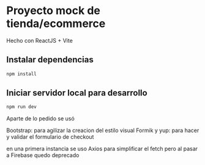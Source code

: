 # Proyecto mock de tienda/ecommerce

Hecho con ReactJS + Vite

## Instalar dependencias

```sh
npm install
```

## Iniciar servidor local para desarrollo

```sh
npm run dev
```

Aparte de lo pedido se usó

Bootstrap: para agilizar la creacion del estilo visual
Formik y yup: para hacer y validar el formulario de checkout

en una primera instancia se uso Axios para simplificar el fetch pero al pasar a Firebase quedo deprecado